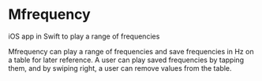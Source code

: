 # Mfrequency
iOS app in Swift to play a range of frequencies 

Mfrequency can play a range of frequencies and save frequencies in Hz on a table for later reference.
A user can play saved frequencies by tapping them, and by swiping right, a user can remove values from the table.
